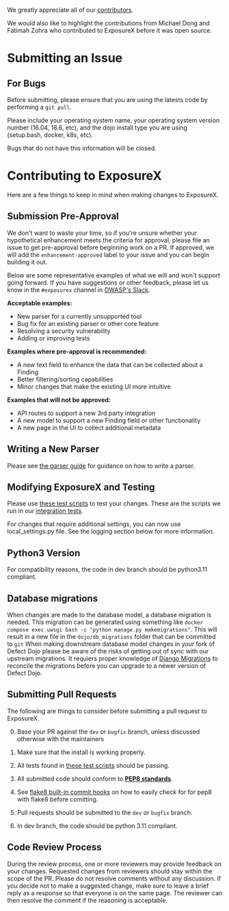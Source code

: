 We greatly appreciate all of our
[contributors](https://github.com/ExposureX/django-ExposureX/graphs/contributors).

We would also like to highlight the contributions from Michael Dong and Fatimah
Zohra who contributed to ExposureX before it was open source.

# Submitting an Issue

## For Bugs

Before submitting, please ensure that you are using the latests code by performing a `git pull`.

Please include your operating system name, your operating system version number (16.04, 18.6, etc), and the dojo install type you are using (setup.bash, docker, k8s, etc).

Bugs that do not have this information will be closed.

# Contributing to ExposureX

Here are a few things to keep in mind when making changes to ExposureX.

## Submission Pre-Approval

We don't want to waste your time, so if you're unsure whether your hypothetical enhancement meets the criteria for approval, please file an issue to get pre-approval before beginning work on a PR. If approved, we will add the
`enhancement-approved` label to your issue and you can begin building it out.

Below are some representative examples of what we will and won't support going forward. If you have suggestions or other
feedback, please let us know in the `#exposurex` channel in [OWASP's Slack](https://owasp.org/slack/invite).

**Acceptable examples:**

* New parser for a currently unsupported tool
* Bug fix for an existing parser or other core feature
* Resolving a security vulnerability
* Adding or improving tests

**Examples where pre-approval is recommended:**

* A new text field to enhance the data that can be collected about a Finding
* Better filtering/sorting capabilities
* Minor changes that make the existing UI more intuitive

**Examples that will not be approved:**

* API routes to support a new 3rd party integration
* A new model to support a new Finding field or other functionality
* A new page in the UI to collect additional metadata

## Writing a New Parser

Please see [the parser guide](https://docs.exposurex.com/en/open_source/contributing/how-to-write-a-parser/) for guidance on how to write a parser.

## Modifying ExposureX and Testing

Please use [these test scripts](../tests) to test your changes. These are the scripts we run in our [integration tests](DOCKER.md#run-the-tests-with-docker).

For changes that require additional settings, you can now use local_settings.py file. See the logging section below for more information.

## Python3 Version
For compatibility reasons, the code in dev branch should be python3.11 compliant.

## Database migrations
When changes are made to the database model, a database migration is needed. This migration can be generated using something like
`docker compose exec uwsgi bash -c "python manage.py makemigrations"`.
This will result in a new file in the `dojo/db_migrations` folder that can be committed to `git`
When making downstream database model changes in your fork of Defect Dojo please be aware of the risks of getting out of sync with our upstream migrations.
It requiers proper knowledge of [Django Migrations](https://docs.djangoproject.com/en/5.0/topics/migrations/) to reconcile the migrations before you can upgrade to a newer version of Defect Dojo.

## Submitting Pull Requests

The following are things to consider before submitting a pull request to
ExposureX.

0. Base your PR against the `dev` or `bugfix` branch, unless discussed otherwise with the maintainers

0. Make sure that the install is working properly.

0. All tests found in [these test scripts](../tests) should be passing.

0. All submitted code should conform to [__PEP8 standards__][pep8].

0. See [flake8 built-in commit hooks] on how to easily check for for pep8 with flake8 before comitting.

0. Pull requests should be submitted to the `dev` or `bugfix` branch.

0. In dev branch, the code should be python 3.11 compliant.

[dojo_settings]: /dojo/settings/settings.dist.py "ExposureX settings file"
[pep8]: https://www.python.org/dev/peps/pep-0008/ "PEP8"
[flake8 built-in commit hooks]: https://flake8.pycqa.org/en/latest/user/using-hooks.html#built-in-hook-integration


## Code Review Process

During the review process, one or more reviewers may provide feedback on your changes.
Requested changes from reviewers should stay within the scope of the PR.
Please do not resolve comments without any discussion. If you decide not to make a suggested change,
make sure to leave a brief reply as a response so that everyone
is on the same page. The reviewer can then resolve the comment if the reasoning is acceptable.
